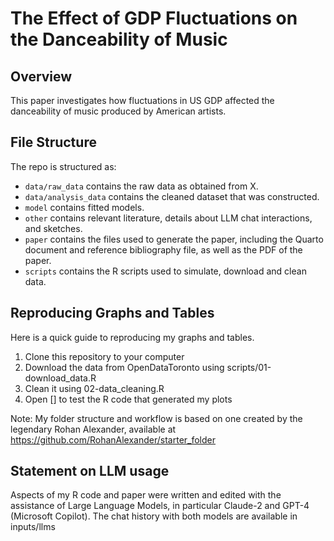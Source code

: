 # The Effect of GDP Fluctuations on the Danceability of Music 

## Overview

This paper investigates how fluctuations in US GDP affected the danceability of music produced by American artists. 

## File Structure

The repo is structured as:

-   `data/raw_data` contains the raw data as obtained from X.
-   `data/analysis_data` contains the cleaned dataset that was constructed.
-   `model` contains fitted models. 
-   `other` contains relevant literature, details about LLM chat interactions, and sketches.
-   `paper` contains the files used to generate the paper, including the Quarto document and reference bibliography file, as well as the PDF of the paper. 
-   `scripts` contains the R scripts used to simulate, download and clean data.

## Reproducing Graphs and Tables
Here is a quick guide to reproducing my graphs and tables.

1. Clone this repository to your computer
2. Download the data from OpenDataToronto using scripts/01-download_data.R
3. Clean it using 02-data_cleaning.R
4. Open [] to test the R code that generated my plots
   
Note: My folder structure and workflow is based on one created by the legendary Rohan Alexander, available at https://github.com/RohanAlexander/starter_folder

## Statement on LLM usage

Aspects of my R code and paper were written and edited with the assistance of Large Language Models, in particular Claude-2 and GPT-4 (Microsoft Copilot). The chat history with both models are available in inputs/llms

